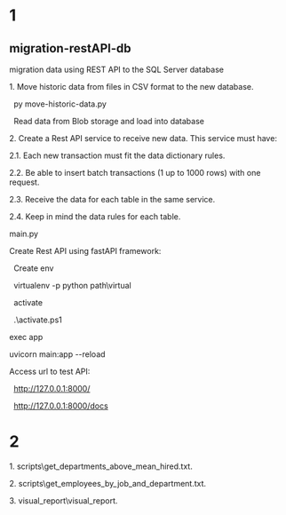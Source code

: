 
# 1
## migration-restAPI-db

migration data using REST API to the SQL Server database

1\. Move historic data from files in CSV format to the new database.

  py move-historic-data.py

  Read data from Blob storage and load into database

2\. Create a Rest API service to receive new data. This service must have:

2.1. Each new transaction must fit the data dictionary rules.

2.2. Be able to insert batch transactions (1 up to 1000 rows) with one request.

2.3. Receive the data for each table in the same service.

2.4. Keep in mind the data rules for each table.

main.py

Create Rest API using fastAPI framework:

  Create env

  virtualenv -p python path\virtual

  activate

  .\activate.ps1

exec app

uvicorn main:app --reload

Access url to test API:

  http://127.0.0.1:8000/

  http://127.0.0.1:8000/docs
  
  # 2
1\. scripts\get_departments_above_mean_hired.txt.

2\. scripts\get_employees_by_job_and_department.txt.

3\. visual_report\visual_report.
  

